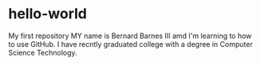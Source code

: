 # hello-world
My first repository
MY name is Bernard Barnes III amd I'm learning to how to use GitHub.
I have recntly graduated college with a degree in Computer Science Technology.
